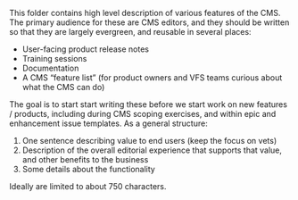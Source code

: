This folder contains high level description of various features of the CMS. The primary audience for these are CMS editors, and they should be written so that they are largely evergreen, and reusable in several places:

* User-facing product release notes
* Training sessions
* Documentation
* A CMS “feature list” (for product owners and VFS teams curious about what the CMS can do)

The goal is to start start writing these before we start work on new features / products, including during CMS scoping exercises, and within epic and enhancement issue templates. As a general structure:

1. One sentence describing value to end users (keep the focus on vets)
1. Description of the overall editorial experience that supports that value, and other benefits to the business
1. Some details about the functionality

Ideally are limited to about 750 characters.
